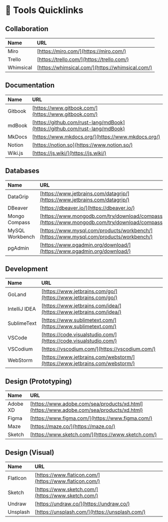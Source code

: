 # 🔨 Tools Quicklinks

## Collaboration

| Name | URL |
| :--- | :--- |
| Miro | [https://miro.com/](https://miro.com/) |
| Trello | [https://trello.com/](https://trello.com/) |
| Whimsical | [https://whimsical.com/](https://whimsical.com/) |

## Documentation

| Name | URL |
| :--- | :--- |
| Gitbook | [https://www.gitbook.com/](https://www.gitbook.com/) |
| mdBook | [https://github.com/rust-lang/mdBook](https://github.com/rust-lang/mdBook) |
| MkDocs | [https://www.mkdocs.org/](https://www.mkdocs.org/) |
| Notion | [https://notion.so](https://www.notion.so/) |
| Wiki.js | [https://js.wiki/](https://js.wiki/) |

## Databases

| Name | URL |
| :--- | :--- |
| DataGrip | [https://www.jetbrains.com/datagrip/](https://www.jetbrains.com/datagrip/) |
| DBeaver | [https://dbeaver.io/](https://dbeaver.io/) |
| Mongo Compass | [https://www.mongodb.com/try/download/compass](https://www.mongodb.com/try/download/compass) |
| MySQL Workbench | [https://www.mysql.com/products/workbench/](https://www.mysql.com/products/workbench/) |
| pgAdmin | [https://www.pgadmin.org/download/](https://www.pgadmin.org/download/) |

## Development

| Name | URL |
| :--- | :--- |
| GoLand | [https://www.jetbrains.com/go/](https://www.jetbrains.com/go/) |
| IntelliJ IDEA | [https://www.jetbrains.com/idea/](https://www.jetbrains.com/idea/) |
| SublimeText | [https://www.sublimetext.com/](https://www.sublimetext.com/) |
| VSCode | [https://code.visualstudio.com/](https://code.visualstudio.com/) |
| VSCodium | [https://vscodium.com/](https://vscodium.com/) |
| WebStorm | [https://www.jetbrains.com/webstorm/](https://www.jetbrains.com/webstorm/) |

## Design \(Prototyping\)

| Name | URL |
| :--- | :--- |
| Adobe XD | [https://www.adobe.com/sea/products/xd.html](https://www.adobe.com/sea/products/xd.html) |
| Figma | [https://www.figma.com/](https://www.figma.com/) |
| Maze | [https://maze.co/](https://maze.co/) |
| Sketch | [https://www.sketch.com/](https://www.sketch.com/) |

## Design \(Visual\)

| Name | URL |
| :--- | :--- |
| FlatIcon | [https://www.flaticon.com/](https://www.flaticon.com/) |
| Sketch | [https://www.sketch.com/](https://www.sketch.com/) |
| Undraw | [https://undraw.co/](https://undraw.co/) |
| Unsplash | [https://unsplash.com/](https://unsplash.com/) |



